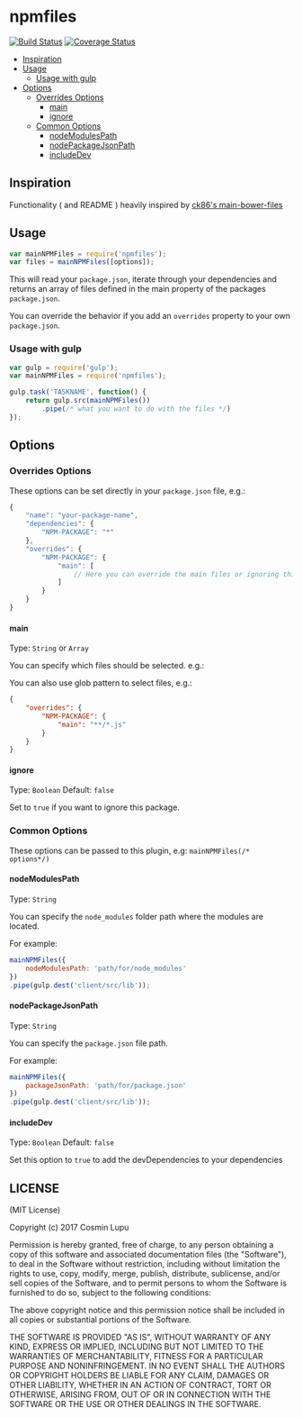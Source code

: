 npmfiles
================

[![Build Status](https://travis-ci.org/cosminlupu/npmfiles.svg?branch=master)](https://travis-ci.org/cosminlupu/npmfiles) [![Coverage Status](https://coveralls.io/repos/github/cosminlupu/npmfiles/badge.svg?branch=master)](https://coveralls.io/github/cosminlupu/npmfiles?branch=master)

- [Inspiration](#inspiration)
- [Usage](#usage)
    - [Usage with gulp](#usage-with-gulp)
- [Options](#options)
    - [Overrides Options](#overrides-options)
        - [main](#main)
        - [ignore](#ignore)
    - [Common Options](#common-options)
        - [nodeModulesPath](#nodeModulesPath)
        - [nodePackageJsonPath](#nodePackageJsonPath)
        - [includeDev](#includedev)

## Inspiration

Functionality ( and README ) heavily inspired by [ck86's main-bower-files](https://github.com/ck86/main-bower-files)

## Usage

```javascript
var mainNPMFiles = require('npmfiles');
var files = mainNPMFiles([options]);
```

This will read your `package.json`, iterate through your dependencies and returns an array of files defined in the main property of the packages `package.json`.

You can override the behavior if you add an `overrides` property to your own `package.json`.

### Usage with gulp

```javascript
var gulp = require('gulp');
var mainNPMFiles = require('npmfiles');

gulp.task('TASKNAME', function() {
    return gulp.src(mainNPMFiles())
        .pipe(/* what you want to do with the files */)
});
```

## Options

### Overrides Options

These options can be set directly in your `package.json` file, e.g.:

```js
{
    "name": "your-package-name",
    "dependencies": {
        "NPM-PACKAGE": "*"
    },
    "overrides": {
        "NPM-PACKAGE": {
            "main": [
                // Here you can override the main files or ignoring this package, for more info see options
            ]
        }
    }
}
```

#### main

Type: `String` or `Array`

You can specify which files should be selected. e.g.:

You can also use glob pattern to select files, e.g.:

```json
{
    "overrides": {
        "NPM-PACKAGE": {
            "main": "**/*.js"
        }
    }
}
```

#### ignore

Type: `Boolean` Default: `false`

Set to `true` if you want to ignore this package.

### Common Options

These options can be passed to this plugin, e.g: `mainNPMFiles(/* options*/)`

#### nodeModulesPath

Type: `String`

You can specify the `node_modules` folder path where the modules are located.

For example:

```javascript
mainNPMFiles({
    nodeModulesPath: 'path/for/node_modules'
})
.pipe(gulp.dest('client/src/lib'));
```

#### nodePackageJsonPath

Type: `String`

You can specify the `package.json` file path.

For example:

```javascript
mainNPMFiles({
    packageJsonPath: 'path/for/package.json'
})
.pipe(gulp.dest('client/src/lib'));
```

#### includeDev

Type: `Boolean` Default: `false`

Set this option to `true` to add the devDependencies to your dependencies

## LICENSE

(MIT License)

Copyright (c) 2017 Cosmin Lupu

Permission is hereby granted, free of charge, to any person obtaining
a copy of this software and associated documentation files (the
"Software"), to deal in the Software without restriction, including
without limitation the rights to use, copy, modify, merge, publish,
distribute, sublicense, and/or sell copies of the Software, and to
permit persons to whom the Software is furnished to do so, subject to
the following conditions:

The above copyright notice and this permission notice shall be
included in all copies or substantial portions of the Software.

THE SOFTWARE IS PROVIDED "AS IS", WITHOUT WARRANTY OF ANY KIND,
EXPRESS OR IMPLIED, INCLUDING BUT NOT LIMITED TO THE WARRANTIES OF
MERCHANTABILITY, FITNESS FOR A PARTICULAR PURPOSE AND
NONINFRINGEMENT. IN NO EVENT SHALL THE AUTHORS OR COPYRIGHT HOLDERS BE
LIABLE FOR ANY CLAIM, DAMAGES OR OTHER LIABILITY, WHETHER IN AN ACTION
OF CONTRACT, TORT OR OTHERWISE, ARISING FROM, OUT OF OR IN CONNECTION
WITH THE SOFTWARE OR THE USE OR OTHER DEALINGS IN THE SOFTWARE.